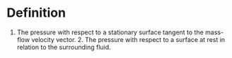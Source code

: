 # Definition

1.  The pressure with respect to a stationary surface tangent to the
    mass-flow velocity vector. 2. The pressure with respect to a surface
    at rest in relation to the surrounding fluid.

